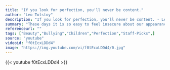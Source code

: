 ```yaml
---
title: "If you look for perfection, you'll never be content."
author: "Leo Tolstoy"
description: "If you look for perfection, you'll never be content. - Leo Tolstoy quotes from GetInspired365.com"
summary: "These days it is so easy to feel insecure about our appearance. Whether it is because of the mean comment that comes our way or the photoshopped image we see in magazines, it can be so easy to feel self conscious about our body. When was the last time you felt comfortable in your own skin? "
referenceurl: ""
tags: ["Beauty","Bullying","Children","Perfection","Staff-Picks",]
source: "youtube"
videoid: "f0tEcxLDDd4"
image: "https://img.youtube.com/vi/f0tEcxLDDd4/0.jpg"
---
```


{{< youtube f0tEcxLDDd4 >}}
